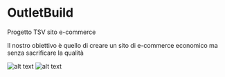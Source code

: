 # OutletBuild
Progetto TSV sito e-commerce

Il nostro obiettivo è quello di creare un sito di e-commerce economico ma senza sacrificare la qualità

![alt text](https://i.pinimg.com/736x/3a/b8/42/3ab8428269f618ea3ab6a28257bc055d.jpg)
![alt text](https://us-tuna-sounds-images.voicemod.net/54d2551c-ca6e-4ed6-8d88-e3e38e63883e-1701308860863.jpg)
